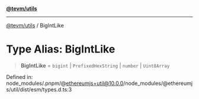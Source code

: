 [**@tevm/utils**](../README.md)

***

[@tevm/utils](../globals.md) / BigIntLike

# Type Alias: BigIntLike

> **BigIntLike** = `bigint` \| `PrefixedHexString` \| `number` \| `Uint8Array`

Defined in: node\_modules/.pnpm/@ethereumjs+util@10.0.0/node\_modules/@ethereumjs/util/dist/esm/types.d.ts:3

